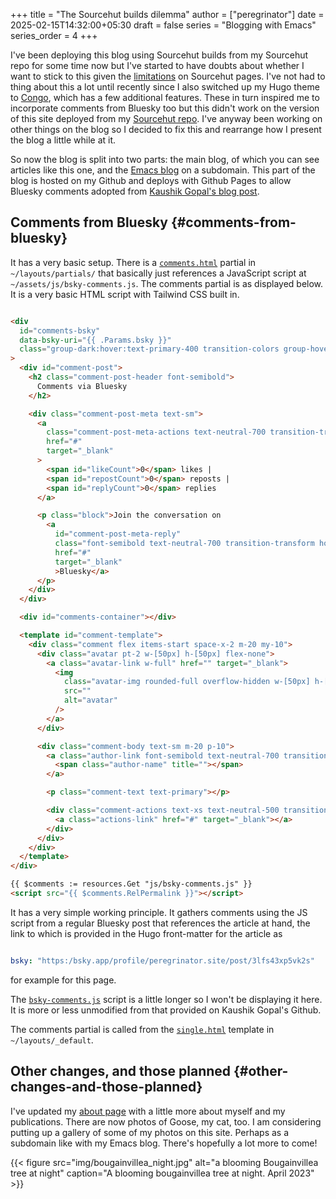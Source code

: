 +++
title = "The Sourcehut builds dilemma"
author = ["peregrinator"]
date = 2025-02-15T14:32:00+05:30
draft = false
series = "Blogging with Emacs"
series_order = 4
+++

I've been deploying this blog using Sourcehut builds from my Sourcehut
repo for some time now but I've started to have doubts about whether I
want to stick to this given the [limitations](https://srht.site/limitations) on Sourcehut pages. I've
not had to thing about this a lot until recently since I also switched
up my Hugo theme to [Congo](https://github.com/jpanther/congo), which has a few additional features. These
in turn inspired me to incorporate comments from Bluesky too but this
didn't work on the version of this site deployed from my [Sourcehut
repo](https://git.sr.ht/~peregrinator/peregrinator.site). I've anyway been working on other things on the blog so I
decided to fix this and rearrange how I present the blog a little
while at it.

So now the blog is split into two parts: the main blog, of which you
can see articles like this one, and the [Emacs blog](https://emacs.peregrinator.site/) on a
subdomain. This part of the blog is hosted on my Github and deploys
with Github Pages to allow Bluesky comments adopted from [Kaushik
Gopal's blog post](https://kau.sh/blog/bluesky-comments-for-hugo/).


## Comments from Bluesky {#comments-from-bluesky}

It has a very basic setup. There is a [`comments.html`](https://github.com/brihadeesh/peregrinator.site/blob/main/layouts/partials/comments.html) partial in
`~/layouts/partials/` that basically just references a JavaScript script
at `~/assets/js/bsky-comments.js`. The comments partial is as displayed
below. It is a very basic HTML script with Tailwind CSS built in.

```html

<div
  id="comments-bsky"
  data-bsky-uri="{{ .Params.bsky }}"
  class="group-dark:hover:text-primary-400 transition-colors group-hover:text-primary-600"
>
  <div id="comment-post">
    <h2 class="comment-post-header font-semibold">
      Comments via Bluesky
    </h2>

    <div class="comment-post-meta text-sm">
      <a
        class="comment-post-meta-actions text-neutral-700 transition-transform hover:-translate-x-[2px] hover:text-primary-600 dark:text-neutral dark:hover:text-primary-400"
        href="#"
        target="_blank"
      >
        <span id="likeCount">0</span> likes |
        <span id="repostCount">0</span> reposts |
        <span id="replyCount">0</span> replies
      </a>

      <p class="block">Join the conversation on
        <a
          id="comment-post-meta-reply"
          class="font-semibold text-neutral-700 transition-transform hover:-translate-x-[2px] hover:text-primary-600 dark:text-neutral dark:hover:text-primary-400 hover:underline hover:decoration-primary-500"
          href="#"
          target="_blank"
          >Bluesky</a>
      </p>
    </div>
  </div>

  <div id="comments-container"></div>

  <template id="comment-template">
    <div class="comment flex items-start space-x-2 m-20 my-10">
      <div class="avatar pt-2 w-[50px] h-[50px] flex-none">
        <a class="avatar-link w-full" href="" target="_blank">
          <img
            class="avatar-img rounded-full overflow-hidden w-[50px] h-[50px] object-cover"
            src=""
            alt="avatar"
          />
        </a>
      </div>

      <div class="comment-body text-sm m-20 p-10">
        <a class="author-link font-semibold text-neutral-700 transition-transform hover:-translate-x-[2px] hover:text-primary-600 dark:text-neutral dark:hover:text-primary-400 hover:underline hover:decoration-primary-500" href="#" target="_blank">
          <span class="author-name" title=""></span>
        </a>

        <p class="comment-text text-primary"></p>

        <div class="comment-actions text-xs text-neutral-500 transition-transform hover:-translate-x-[2px] hover:text-primary-600 dark:text-neutral dark:hover:text-primary-400">
          <a class="actions-link" href="#" target="_blank"></a>
        </div>
      </div>
    </div>
  </template>
</div>

{{ $comments := resources.Get "js/bsky-comments.js" }}
<script src="{{ $comments.RelPermalink }}"></script>
```

It has a very simple working principle. It gathers comments using the
JS script from a regular Bluesky post that references the article at
hand, the link to which is provided in the Hugo front-matter for the
article as

```yaml

bsky: "https:/bsky.app/profile/peregrinator.site/post/3lfs43xp5vk2s"
```

for example for this page.

The [`bsky-comments.js`](https://github.com/brihadeesh/peregrinator.site/blob/main/assets/js/bsky-comments.js) script is a little longer so I won't be
displaying it here. It is more or less unmodified from that provided
on Kaushik Gopal's Github.

The comments partial is called from the [`single.html`](https://github.com/brihadeesh/peregrinator.site/blob/main/layouts/_default/single.html) template in
`~/layouts/_default`.


## Other changes, and those planned {#other-changes-and-those-planned}

I've updated my [about page](/about.md) with a little more about myself and my
publications. There are now photos of Goose, my cat, too. I am
considering putting up a gallery of some of my photos on this
site. Perhaps as a subdomain like with my Emacs blog. There's
hopefully a lot more to come!

{{< figure src="img/bougainvillea_night.jpg" alt="a blooming Bougainvillea tree at night" caption="A blooming bougainvillea tree at night. April 2023" >}}
